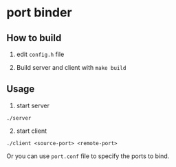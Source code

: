 # port binder
## How to build

1. edit `config.h` file

2. Build server and client with `make build`


## Usage
1. start server
```
./server
```

2. start client
```
./client <source-port> <remote-port>
```

Or you can use `port.conf` file to specify the ports to bind.

```./server -c port.conf
```